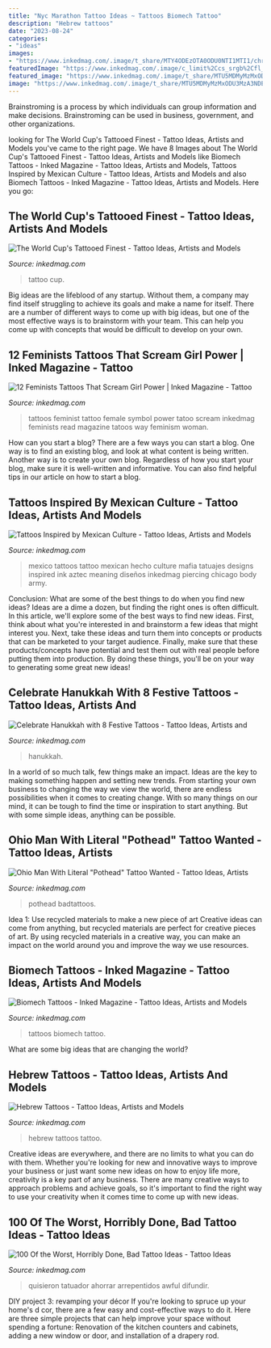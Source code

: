 ```yaml
---
title: "Nyc Marathon Tattoo Ideas ~ Tattoos Biomech Tattoo"
description: "Hebrew tattoos"
date: "2023-08-24"
categories:
- "ideas"
images:
- "https://www.inkedmag.com/.image/t_share/MTY4ODEzOTA0ODU0NTI1MTI1/christopher-d.jpg"
featuredImage: "https://www.inkedmag.com/.image/c_limit%2Ccs_srgb%2Cfl_progressive%2Cq_auto:good%2Cw_700/MTY2ODYzMTI5MzY2NTA0NDY3/nintchdbpict000519402822.jpg"
featured_image: "https://www.inkedmag.com/.image/t_share/MTU5MDMyMzMxODU3MzA3NDE2/fifafeature.jpg"
image: "https://www.inkedmag.com/.image/t_share/MTU5MDMyMzMxODU3MzA3NDE2/fifafeature.jpg"
---
```



Brainstroming is a process by which individuals can group information and make decisions. Brainstroming can be used in business, government, and other organizations.

	

		
looking for The World Cup&#039;s Tattooed Finest - Tattoo Ideas, Artists and Models you've came to the right page. We have 8 Images about The World Cup&#039;s Tattooed Finest - Tattoo Ideas, Artists and Models like Biomech Tattoos - Inked Magazine - Tattoo Ideas, Artists and Models, Tattoos Inspired by Mexican Culture - Tattoo Ideas, Artists and Models and also Biomech Tattoos - Inked Magazine - Tattoo Ideas, Artists and Models. Here you go:
		
    
## The World Cup&#039;s Tattooed Finest - Tattoo Ideas, Artists And Models

<img loading=lazy src="https://www.inkedmag.com/.image/t_share/MTU5MDMyMzMxODU3MzA3NDE2/fifafeature.jpg" onerror="this.onerror=null;this.src='https://tse1.mm.bing.net/th?id=OIP.Pk8II6NSqoR1Vjn4E7IeFQHaHa&amp;pid=15.1';" alt="The World Cup&#039;s Tattooed Finest - Tattoo Ideas, Artists and Models">

_Source: inkedmag.com_

>tattoo cup. 

	

Big ideas are the lifeblood of any startup. Without them, a company may find itself struggling to achieve its goals and make a name for itself. There are a number of different ways to come up with big ideas, but one of the most effective ways is to brainstorm with your team. This can help you come up with concepts that would be difficult to develop on your own.

    
## 12 Feminists Tattoos That Scream Girl Power | Inked Magazine - Tattoo

<img loading=lazy src="https://www.inkedmag.com/.image/t_share/MTU5MDMyMjEyNDAyMDIyMTY4/floral-female-symbol-tattoo.jpg" onerror="this.onerror=null;this.src='https://tse1.mm.bing.net/th?id=OIP.g0m5iD72pRu-w6VvqEPBbgHaHa&amp;pid=15.1';" alt="12 Feminists Tattoos That Scream Girl Power | Inked Magazine - Tattoo">

_Source: inkedmag.com_

>tattoos feminist tattoo female symbol power tatoo scream inkedmag feminists read magazine tatoos way feminism woman. 

	

How can you start a blog?
There are a few ways you can start a blog. One way is to find an existing blog, and look at what content is being written. Another way is to create your own blog. Regardless of how you start your blog, make sure it is well-written and informative. You can also find helpful tips in our article on how to start a blog.

    
## Tattoos Inspired By Mexican Culture - Tattoo Ideas, Artists And Models

<img loading=lazy src="https://www.inkedmag.com/.image/t_share/MTU5MDMyMjI4Nzc5ODYxNjUz/cinco_feature.jpg" onerror="this.onerror=null;this.src='https://tse4.mm.bing.net/th?id=OIP.Mcgl1VqfQlSqv1TxnCTsqAHaHa&amp;pid=15.1';" alt="Tattoos Inspired by Mexican Culture - Tattoo Ideas, Artists and Models">

_Source: inkedmag.com_

>mexico tattoos tattoo mexican hecho culture mafia tatuajes designs inspired ink aztec meaning diseños inkedmag piercing chicago body army. 

	

Conclusion: What are some of the best things to do when you find new ideas?
Ideas are a dime a dozen, but finding the right ones is often difficult. In this article, we'll explore some of the best ways to find new ideas. First, think about what you're interested in and brainstorm a few ideas that might interest you. Next, take these ideas and turn them into concepts or products that can be marketed to your target audience. Finally, make sure that these products/concepts have potential and test them out with real people before putting them into production. By doing these things, you'll be on your way to generating some great new ideas!

    
## Celebrate Hanukkah With 8 Festive Tattoos - Tattoo Ideas, Artists And

<img loading=lazy src="https://www.inkedmag.com/.image/t_share/MTY4OTUyOTg1ODI3NjgyMTE1/hanukkah-tattoo-fb.jpg" onerror="this.onerror=null;this.src='https://tse3.mm.bing.net/th?id=OIP.vacqwTj2Psd5q77c1yECgQHaD4&amp;pid=15.1';" alt="Celebrate Hanukkah with 8 Festive Tattoos - Tattoo Ideas, Artists and">

_Source: inkedmag.com_

>hanukkah. 

	

In a world of so much talk, few things make an impact. Ideas are the key to making something happen and setting new trends. From starting your own business to changing the way we view the world, there are endless possibilities when it comes to creating change. With so many things on our mind, it can be tough to find the time or inspiration to start anything. But with some simple ideas, anything can be possible.

    
## Ohio Man With Literal &quot;Pothead&quot; Tattoo Wanted - Tattoo Ideas, Artists

<img loading=lazy src="https://www.inkedmag.com/.image/t_share/MTY4ODEzOTA0ODU0NTI1MTI1/christopher-d.jpg" onerror="this.onerror=null;this.src='https://tse2.mm.bing.net/th?id=OIP.PHjGxlba4WHZxVCjOmmKhAHaKx&amp;pid=15.1';" alt="Ohio Man With Literal &quot;Pothead&quot; Tattoo Wanted - Tattoo Ideas, Artists">

_Source: inkedmag.com_

>pothead badtattoos. 

	

Idea 1: Use recycled materials to make a new piece of art
Creative ideas can come from anything, but recycled materials are perfect for creative pieces of art. By using recycled materials in a creative way, you can make an impact on the world around you and improve the way we use resources.

    
## Biomech Tattoos - Inked Magazine - Tattoo Ideas, Artists And Models

<img loading=lazy src="https://www.inkedmag.com/.image/t_share/MTU5MDMyMTE2ODQxNDkwMjAw/biomechyallzee_feature.jpg" onerror="this.onerror=null;this.src='https://tse2.mm.bing.net/th?id=OIP.gHAOtKhzC2kfccq-BOVIBwHaHa&amp;pid=15.1';" alt="Biomech Tattoos - Inked Magazine - Tattoo Ideas, Artists and Models">

_Source: inkedmag.com_

>tattoos biomech tattoo. 

	

What are some big ideas that are changing the world?

    
## Hebrew Tattoos - Tattoo Ideas, Artists And Models

<img loading=lazy src="https://www.inkedmag.com/.image/t_share/MTU5MDMyNjA3ODA2NDAwMTQ5/hebrew_feature.jpg" onerror="this.onerror=null;this.src='https://tse1.mm.bing.net/th?id=OIP.VQnjha06981_l-CoDyex3wHaHg&amp;pid=15.1';" alt="Hebrew Tattoos - Tattoo Ideas, Artists and Models">

_Source: inkedmag.com_

>hebrew tattoos tattoo. 

	

Creative ideas are everywhere, and there are no limits to what you can do with them. Whether you're looking for new and innovative ways to improve your business or just want some new ideas on how to enjoy life more, creativity is a key part of any business. There are many creative ways to approach problems and achieve goals, so it's important to find the right way to use your creativity when it comes time to come up with new ideas.

    
## 100 Of The Worst, Horribly Done, Bad Tattoo Ideas - Tattoo Ideas

<img loading=lazy src="https://www.inkedmag.com/.image/c_limit%2Ccs_srgb%2Cfl_progressive%2Cq_auto:good%2Cw_700/MTY2ODYzMTI5MzY2NTA0NDY3/nintchdbpict000519402822.jpg" onerror="this.onerror=null;this.src='https://tse4.mm.bing.net/th?id=OIP.DAAfToBjANwD14kMkpEFQgHaHz&amp;pid=15.1';" alt="100 Of the Worst, Horribly Done, Bad Tattoo Ideas - Tattoo Ideas">

_Source: inkedmag.com_

>quisieron tatuador ahorrar arrepentidos awful difundir. 

	

DIY project 3: revamping your décor
If you're looking to spruce up your home's d cor, there are a few easy and cost-effective ways to do it. Here are three simple projects that can help improve your space without spending a fortune: Renovation of the kitchen counters and cabinets, adding a new window or door, and installation of a drapery rod.

